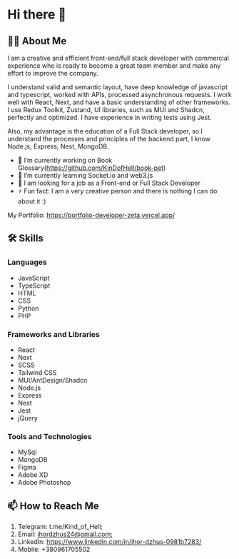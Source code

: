 # Hi there 👋

## 🙋‍♂️ About Me

I am a creative and efficient front-end/full stack developer with commercial experience who is ready to become a great team member and make any effort to improve the company.

I understand valid and semantic layout, have deep knowledge of javascript and typescript, worked with APIs, processed asynchronous requests. I work well with React, Next, and have a basic understanding of other frameworks. I use Redux Toolkit, Zustand, UI libraries, such as MUI and Shadcn, perfectly and optimized. I have experience in writing tests using Jest.

Also, my advantage is the education of a Full Stack developer, so I understand the processes and principles of the backend part, I know Node.js, Express, Nest, MongoDB.

- 🔭 I’m currently working on Book Glossary(https://github.com/KinDofHell/book-pet)
- 🌱 I’m currently learning Socket.io and web3.js
- 👯 I am looking for a job as a Front-end or Full Stack Developer
- ⚡ Fun fact: I am a very creative person and there is nothing I can do about it :)

My Portfolio: https://portfolio-developer-zeta.vercel.app/

## 🛠 Skills

### Languages

- JavaScript
- TypeScript
- HTML
- CSS
- Python
- PHP

### Frameworks and Libraries 

- React
- Next
- SCSS
- Tailwind CSS
- MUI/AntDesign/Shadcn
- Node.js
- Express
- Nest
- Jest
- jQuery

### Tools and Technologies

- MySql
- MongoDB
- Figma
- Adobe XD
- Adobe Photoshop

## 📫 How to Reach Me

1. Telegram: t.me/Kind_of_Hell;
2. Email: ihordzhus24@gmail.com;
3. LinkedIn: https://www.linkedin.com/in/ihor-dzhus-0981b7283/
4. Mobile: +380961705502

